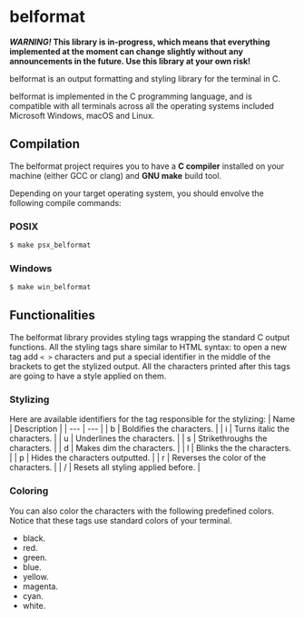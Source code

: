 # belformat
***WARNING!* This library is in-progress, which means that everything implemented at the moment can change slightly without any announcements in the future. Use this library at your own risk!**

belformat is an output formatting and styling library for the terminal in C. 

belformat is implemented in the C programming language, and is compatible with all terminals across all the operating systems included Microsoft Windows, macOS and Linux.

## Compilation
The belformat project requires you to have a **C compiler** installed on your machine (either GCC or clang) and **GNU make** build tool.

Depending on your target operating system, you should envolve the following compile commands:

### POSIX
```sh
$ make psx_belformat
```

### Windows
```sh
$ make win_belformat
```

## Functionalities
The belformat library provides styling tags wrapping the standard C output functions. All the styling tags share similar to HTML syntax: to open a new tag add `< >` characters and put a special identifier in the middle of the brackets to get the stylized output. All the characters printed after this tags are going to have a style applied on them.

### Stylizing
Here are available identifiers for the tag responsible for the stylizing:
| Name | Description |
| --- | --- |
| b | Boldifies the characters. |
| i | Turns italic the characters. |
| u | Underlines the characters. | 
| s | Strikethroughs the characters. |
| d | Makes dim the characters. |
| l | Blinks the the characters. |
| p | Hides the characters outputted. |
| r | Reverses the color of the characters. |
| / | Resets all styling applied before. |

### Coloring
You can also color the characters with the following predefined colors. Notice that these tags use standard colors of your terminal.
* black.
* red. 
* green.
* blue.
* yellow.
* magenta.
* cyan.
* white.
